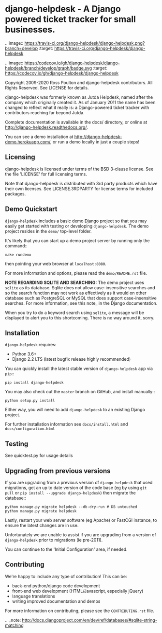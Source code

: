 django-helpdesk - A Django powered ticket tracker for small businesses.
=======================================================================

.. image:: https://travis-ci.org/django-helpdesk/django-helpdesk.png?branch=develop
    :target: https://travis-ci.org/django-helpdesk/django-helpdesk

.. image:: https://codecov.io/gh/django-helpdesk/django-helpdesk/branch/develop/graph/badge.svg
  :target: https://codecov.io/gh/django-helpdesk/django-helpdesk

Copyright 2009-2020 Ross Poulton and django-helpdesk contributors. All Rights Reserved.
See LICENSE for details.

django-helpdesk was formerly known as Jutda Helpdesk, named after the
company which originally created it. As of January 2011 the name has been
changed to reflect what it really is: a Django-powered ticket tracker with
contributors reaching far beyond Jutda.

Complete documentation is available in the docs/ directory,
or online at http://django-helpdesk.readthedocs.org/.

You can see a demo installation at http://django-helpdesk-demo.herokuapp.com/,
or run a demo locally in just a couple steps!

Licensing
---------

django-helpdesk is licensed under terms of the BSD 3-clause license.
See the file 'LICENSE' for full licensing terms.

Note that django-helpdesk is distributed with 3rd party products which
have their own licenses. See LICENSE.3RDPARTY for license terms for
included packages.

Demo Quickstart
---------------

`django-helpdesk` includes a basic demo Django project so that you may easily
get started with testing or developing `django-helpdesk`. The demo project
resides in the `demo/` top-level folder.

It's likely that you can start up a demo project server by running
only the command::

    make rundemo

then pointing your web browser at `localhost:8080`.

For more information and options, please read the `demo/README.rst` file.

**NOTE REGARDING SQLITE AND SEARCHING:**
The demo project uses `sqlite` as its database. Sqlite does not allow
case-insensitive searches and so the search function may not work as
effectively as it would on other database such as PostgreSQL or MySQL
that does support case-insensitive searches.
For more information, see this note_ in the Django documentation.

When you try to do a keyword search using `sqlite`, a message will be displayed
to alert you to this shortcoming. There is no way around it, sorry.

Installation
------------

`django-helpdesk` requires:

* Python 3.6+
* Django 2.2 LTS (latest bugfix release highly recommended)

You can quickly install the latest stable version of `django-helpdesk`
app via `pip`::

    pip install django-helpdesk

You may also check out the `master` branch on GitHub, and install manually::

    python setup.py install

Either way, you will need to add `django-helpdesk` to an existing
Django project.

For further installation information see `docs/install.html`
and `docs/configuration.html`

Testing
-------

See quicktest.py for usage details

Upgrading from previous versions
--------------------------------

If you are upgrading from a previous version of `django-helpdesk` that used
migrations, get an up to date version of the code base (eg by using
`git pull` or `pip install --upgrade django-helpdesk`) then migrate the database::

    python manage.py migrate helpdesk --db-dry-run # DB untouched
    python manage.py migrate helpdesk

Lastly, restart your web server software (eg Apache) or FastCGI instance, to
ensure the latest changes are in use.

Unfortunately we are unable to assist if you are upgrading from a
version of `django-helpdesk` prior to migrations (ie pre-2011).

You can continue to the 'Initial Configuration' area, if needed.

Contributing
------------

We're happy to include any type of contribution! This can be:

* back-end python/django code development
* front-end web development (HTML/Javascript, especially jQuery)
* language translations
* writing improved documentation and demos

For more information on contributing, please see the `CONTRIBUTING.rst` file.

.. _note: http://docs.djangoproject.com/en/dev/ref/databases/#sqlite-string-matching

